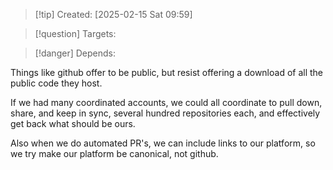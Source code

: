 
>[!tip] Created: [2025-02-15 Sat 09:59]

>[!question] Targets: 

>[!danger] Depends: 

Things like github offer to be public, but resist offering a download of all the public code they host.

If we had many coordinated accounts, we could all coordinate to pull down, share, and keep in sync, several hundred repositories each, and effectively get back what should be ours.

Also when we do automated PR's, we can include links to our platform, so we try make our platform be canonical, not github.